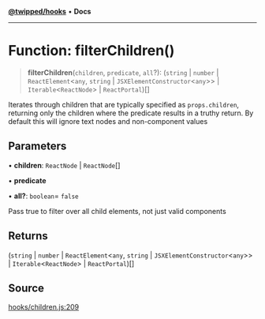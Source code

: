 [**@twipped/hooks**](../../README.md) • **Docs**

***

# Function: filterChildren()

> **filterChildren**(`children`, `predicate`, `all`?): (`string` \| `number` \| `ReactElement`\<`any`, `string` \| `JSXElementConstructor`\<`any`\>\> \| `Iterable`\<`ReactNode`\> \| `ReactPortal`)[]

Iterates through children that are typically specified as `props.children`,
returning only the children where the predicate results in a truthy return.
By default this will ignore text nodes and non-component values

## Parameters

• **children**: `ReactNode` \| `ReactNode`[]

• **predicate**

• **all?**: `boolean`= `false`

Pass true to filter over all child elements, not just valid components

## Returns

(`string` \| `number` \| `ReactElement`\<`any`, `string` \| `JSXElementConstructor`\<`any`\>\> \| `Iterable`\<`ReactNode`\> \| `ReactPortal`)[]

## Source

[hooks/children.js:209](https://github.com/Twipped/hooks/blob/main/hooks/children.js#L209)

